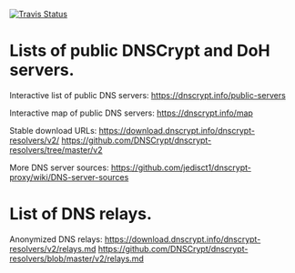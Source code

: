 [![Travis Status](https://travis-ci.org/DNSCrypt/dnscrypt-resolvers.svg?branch=master)](https://travis-ci.org/DNSCrypt/dnscrypt-resolvers/builds/)

# Lists of public DNSCrypt and DoH servers.

Interactive list of public DNS servers:
https://dnscrypt.info/public-servers

Interactive map of public DNS servers:
https://dnscrypt.info/map

Stable download URLs:
https://download.dnscrypt.info/dnscrypt-resolvers/v2/
https://github.com/DNSCrypt/dnscrypt-resolvers/tree/master/v2

More DNS server sources:
https://github.com/jedisct1/dnscrypt-proxy/wiki/DNS-server-sources

# List of DNS relays.

Anonymized DNS relays:
https://download.dnscrypt.info/dnscrypt-resolvers/v2/relays.md
https://github.com/DNSCrypt/dnscrypt-resolvers/blob/master/v2/relays.md
